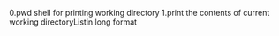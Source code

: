 0.pwd shell for printing working directory
1.print the contents of current working directoryListin long format
